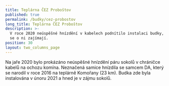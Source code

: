 ```yaml
---
title: Teplárna ČEZ Proboštov
published: true
permalink: /budky/cez-probostov
long_title: Teplárna ČEZ Proboštov
description: >-
  V roce 2020 neúspěšné hnízdění v kabelech podnítilo instalaci budky, sokoli už
  se o ni zajímají.
position: 30
layout: two_columns_page
---
```

Na jaře 2020 bylo prokázáno neúspěšné hnízdění páru sokolů v chráničce kabelů na ochozu komína. Neznačená samice hnízdila se samcem DA, který se narodil v roce 2016 na teplárně Komořany (23 km). Budka zde byla instalována v únoru 2021 a hned je v zájmu sokolů.
